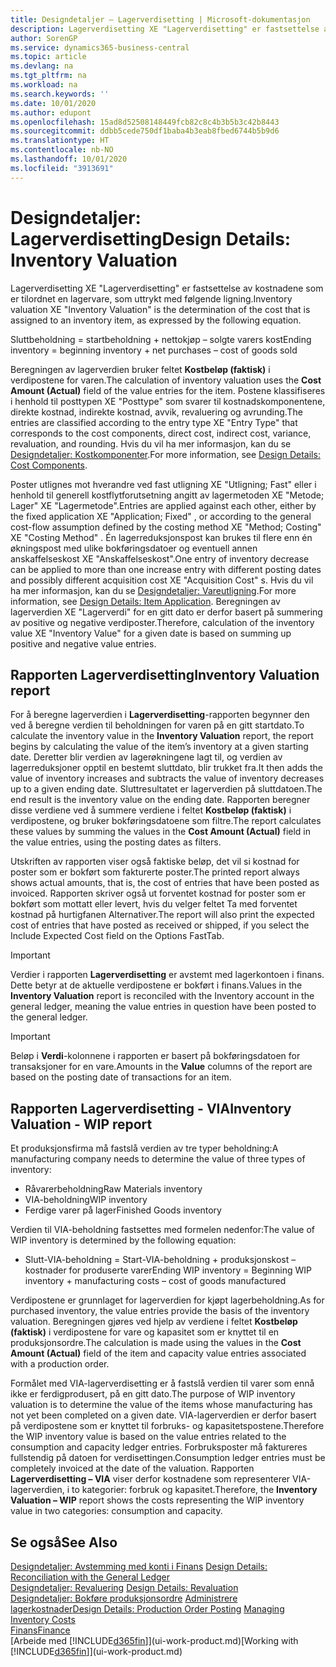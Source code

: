 ```yaml
---
title: Designdetaljer – Lagerverdisetting | Microsoft-dokumentasjon
description: Lagerverdisetting XE "Lagerverdisetting" er fastsettelse av kostnadene som er tilordnet en lagervare, som uttrykt med følgende ligning.
author: SorenGP
ms.service: dynamics365-business-central
ms.topic: article
ms.devlang: na
ms.tgt_pltfrm: na
ms.workload: na
ms.search.keywords: ''
ms.date: 10/01/2020
ms.author: edupont
ms.openlocfilehash: 15ad8d52508148449fcb82c8c4b3b5b3c42b8443
ms.sourcegitcommit: ddbb5cede750df1baba4b3eab8fbed6744b5b9d6
ms.translationtype: HT
ms.contentlocale: nb-NO
ms.lasthandoff: 10/01/2020
ms.locfileid: "3913691"
---
```

# <a name="design-details-inventory-valuation"></a><span data-ttu-id="361c7-103">Designdetaljer: Lagerverdisetting</span><span class="sxs-lookup"><span data-stu-id="361c7-103">Design Details: Inventory Valuation</span></span>
<span data-ttu-id="361c7-104">Lagerverdisetting XE "Lagerverdisetting" er fastsettelse av kostnadene som er tilordnet en lagervare, som uttrykt med følgende ligning.</span><span class="sxs-lookup"><span data-stu-id="361c7-104">Inventory valuation XE "Inventory Valuation"  is the determination of the cost that is assigned to an inventory item, as expressed by the following equation.</span></span>  

<span data-ttu-id="361c7-105">Sluttbeholdning = startbeholdning + nettokjøp – solgte varers kost</span><span class="sxs-lookup"><span data-stu-id="361c7-105">Ending inventory = beginning inventory + net purchases – cost of goods sold</span></span>  

<span data-ttu-id="361c7-106">Beregningen av lagerverdien bruker feltet **Kostbeløp (faktisk)** i verdipostene for varen.</span><span class="sxs-lookup"><span data-stu-id="361c7-106">The calculation of inventory valuation uses the **Cost Amount (Actual)** field of the value entries for the item.</span></span> <span data-ttu-id="361c7-107">Postene klassifiseres i henhold til posttypen XE "Posttype" som svarer til kostnadskomponentene, direkte kostnad, indirekte kostnad, avvik, revaluering og avrunding.</span><span class="sxs-lookup"><span data-stu-id="361c7-107">The entries are classified according to the entry type XE "Entry Type"  that corresponds to the cost components, direct cost, indirect cost, variance, revaluation, and rounding.</span></span> <span data-ttu-id="361c7-108">Hvis du vil ha mer informasjon, kan du se [Designdetaljer: Kostkomponenter](design-details-cost-components.md).</span><span class="sxs-lookup"><span data-stu-id="361c7-108">For more information, see [Design Details: Cost Components](design-details-cost-components.md).</span></span>  

<span data-ttu-id="361c7-109">Poster utlignes mot hverandre ved fast utligning XE "Utligning; Fast" eller i henhold til generell kostflytforutsetning angitt av lagermetoden XE "Metode; Lager" XE "Lagermetode".</span><span class="sxs-lookup"><span data-stu-id="361c7-109">Entries are applied against each other, either by the fixed application XE "Application; Fixed" , or according to the general cost-flow assumption defined by the costing method XE "Method; Costing"  XE "Costing Method" .</span></span> <span data-ttu-id="361c7-110">Én lagerreduksjonspost kan brukes til flere enn én økningspost med ulike bokføringsdatoer og eventuell annen anskaffelseskost XE "Anskaffelseskost".</span><span class="sxs-lookup"><span data-stu-id="361c7-110">One entry of inventory decrease can be applied to more than one increase entry with different posting dates and possibly different acquisition cost XE "Acquisition Cost" s.</span></span> <span data-ttu-id="361c7-111">Hvis du vil ha mer informasjon, kan du se [Designdetaljer: Vareutligning](design-details-item-application.md).</span><span class="sxs-lookup"><span data-stu-id="361c7-111">For more information, see [Design Details: Item Application](design-details-item-application.md).</span></span> <span data-ttu-id="361c7-112">Beregningen av lagerverdien XE "Lagerverdi" for en gitt dato er derfor basert på summering av positive og negative verdiposter.</span><span class="sxs-lookup"><span data-stu-id="361c7-112">Therefore, calculation of the inventory value XE "Inventory Value"  for a given date is based on summing up positive and negative value entries.</span></span>  

## <a name="inventory-valuation-report"></a><span data-ttu-id="361c7-113">Rapporten Lagerverdisetting</span><span class="sxs-lookup"><span data-stu-id="361c7-113">Inventory Valuation report</span></span>  
<span data-ttu-id="361c7-114">For å beregne lagerverdien i **Lagerverdisetting**-rapporten begynner den ved å beregne verdien til beholdningen for varen på en gitt startdato.</span><span class="sxs-lookup"><span data-stu-id="361c7-114">To calculate the inventory value in the **Inventory Valuation** report, the report begins by calculating the value of the item’s inventory at a given starting date.</span></span> <span data-ttu-id="361c7-115">Deretter blir verdien av lagerøkningene lagt til, og verdien av lagerreduksjoner opptil en bestemt sluttdato, blir trukket fra.</span><span class="sxs-lookup"><span data-stu-id="361c7-115">It then adds the value of inventory increases and subtracts the value of inventory decreases up to a given ending date.</span></span> <span data-ttu-id="361c7-116">Sluttresultatet er lagerverdien på sluttdatoen.</span><span class="sxs-lookup"><span data-stu-id="361c7-116">The end result is the inventory value on the ending date.</span></span> <span data-ttu-id="361c7-117">Rapporten beregner disse verdiene ved å summere verdiene i feltet **Kostbeløp (faktisk)** i verdipostene, og bruker bokføringsdatoene som filtre.</span><span class="sxs-lookup"><span data-stu-id="361c7-117">The report calculates these values by summing the values in the **Cost Amount (Actual)** field in the value entries, using the posting dates as filters.</span></span>  

<span data-ttu-id="361c7-118">Utskriften av rapporten viser også faktiske beløp, det vil si kostnad for poster som er bokført som fakturerte poster.</span><span class="sxs-lookup"><span data-stu-id="361c7-118">The printed report always shows actual amounts, that is, the cost of entries that have been posted as invoiced.</span></span> <span data-ttu-id="361c7-119">Rapporten skriver også ut forventet kostnad for poster som er bokført som mottatt eller levert, hvis du velger feltet Ta med forventet kostnad på hurtigfanen Alternativer.</span><span class="sxs-lookup"><span data-stu-id="361c7-119">The report will also print the expected cost of entries that have posted as received or shipped, if you select the Include Expected Cost field on the Options FastTab.</span></span>  

> [!IMPORTANT]  
>  <span data-ttu-id="361c7-120">Verdier i rapporten **Lagerverdisetting** er avstemt med lagerkontoen i finans. Dette betyr at de aktuelle verdipostene er bokført i finans.</span><span class="sxs-lookup"><span data-stu-id="361c7-120">Values in the **Inventory Valuation** report is reconciled with the Inventory account in the general ledger, meaning the value entries in question have been posted to the general ledger.</span></span>  

> [!IMPORTANT]  
>  <span data-ttu-id="361c7-121">Beløp i **Verdi**-kolonnene i rapporten er basert på bokføringsdatoen for transaksjoner for en vare.</span><span class="sxs-lookup"><span data-stu-id="361c7-121">Amounts in the **Value** columns of the report are based on the posting date of transactions for an item.</span></span>  

## <a name="inventory-valuation---wip-report"></a><span data-ttu-id="361c7-122">Rapporten Lagerverdisetting - VIA</span><span class="sxs-lookup"><span data-stu-id="361c7-122">Inventory Valuation - WIP report</span></span>  
<span data-ttu-id="361c7-123">Et produksjonsfirma må fastslå verdien av tre typer beholdning:</span><span class="sxs-lookup"><span data-stu-id="361c7-123">A manufacturing company needs to determine the value of three types of inventory:</span></span>  

* <span data-ttu-id="361c7-124">Råvarerbeholdning</span><span class="sxs-lookup"><span data-stu-id="361c7-124">Raw Materials inventory</span></span>  
* <span data-ttu-id="361c7-125">VIA-beholdning</span><span class="sxs-lookup"><span data-stu-id="361c7-125">WIP inventory</span></span>  
* <span data-ttu-id="361c7-126">Ferdige varer på lager</span><span class="sxs-lookup"><span data-stu-id="361c7-126">Finished Goods inventory</span></span>  

<span data-ttu-id="361c7-127">Verdien til VIA-beholdning fastsettes med formelen nedenfor:</span><span class="sxs-lookup"><span data-stu-id="361c7-127">The value of WIP inventory is determined by the following equation:</span></span>  

* <span data-ttu-id="361c7-128">Slutt-VIA-beholdning = Start-VIA-beholdning + produksjonskost – kostnader for produserte varer</span><span class="sxs-lookup"><span data-stu-id="361c7-128">Ending WIP inventory = Beginning WIP inventory + manufacturing costs – cost of goods manufactured</span></span>  

<span data-ttu-id="361c7-129">Verdipostene er grunnlaget for lagerverdien for kjøpt lagerbeholdning.</span><span class="sxs-lookup"><span data-stu-id="361c7-129">As for purchased inventory, the value entries provide the basis of the inventory valuation.</span></span> <span data-ttu-id="361c7-130">Beregningen gjøres ved hjelp av verdiene i feltet **Kostbeløp (faktisk)** i verdipostene for vare og kapasitet som er knyttet til en produksjonsordre.</span><span class="sxs-lookup"><span data-stu-id="361c7-130">The calculation is made using the values in the **Cost Amount (Actual)** field of the item and capacity value entries associated with a production order.</span></span>  

<span data-ttu-id="361c7-131">Formålet med VIA-lagerverdisetting er å fastslå verdien til varer som ennå ikke er ferdigprodusert, på en gitt dato.</span><span class="sxs-lookup"><span data-stu-id="361c7-131">The purpose of WIP inventory valuation is to determine the value of the items whose manufacturing has not yet been completed on a given date.</span></span> <span data-ttu-id="361c7-132">VIA-lagerverdien er derfor basert på verdipostene som er knyttet til forbruks- og kapasitetspostene.</span><span class="sxs-lookup"><span data-stu-id="361c7-132">Therefore the WIP inventory value is based on the value entries related to the consumption and capacity ledger entries.</span></span> <span data-ttu-id="361c7-133">Forbruksposter må faktureres fullstendig på datoen for verdisettingen.</span><span class="sxs-lookup"><span data-stu-id="361c7-133">Consumption ledger entries must be completely invoiced at the date of the valuation.</span></span> <span data-ttu-id="361c7-134">Rapporten **Lagerverdisetting – VIA** viser derfor kostnadene som representerer VIA-lagerverdien, i to kategorier: forbruk og kapasitet.</span><span class="sxs-lookup"><span data-stu-id="361c7-134">Therefore, the **Inventory Valuation – WIP** report shows the costs representing the WIP inventory value in two categories: consumption and capacity.</span></span>  

## <a name="see-also"></a><span data-ttu-id="361c7-135">Se også</span><span class="sxs-lookup"><span data-stu-id="361c7-135">See Also</span></span>  
<span data-ttu-id="361c7-136">[Designdetaljer: Avstemming med konti i Finans](design-details-reconciliation-with-the-general-ledger.md) </span><span class="sxs-lookup"><span data-stu-id="361c7-136">[Design Details: Reconciliation with the General Ledger](design-details-reconciliation-with-the-general-ledger.md) </span></span>  
<span data-ttu-id="361c7-137">[Designdetaljer: Revaluering](design-details-revaluation.md) </span><span class="sxs-lookup"><span data-stu-id="361c7-137">[Design Details: Revaluation](design-details-revaluation.md) </span></span>  
<span data-ttu-id="361c7-138">[Designdetaljer: Bokføre produksjonsordre](design-details-production-order-posting.md)
[Administrere lagerkostnader](finance-manage-inventory-costs.md)</span><span class="sxs-lookup"><span data-stu-id="361c7-138">[Design Details: Production Order Posting](design-details-production-order-posting.md)
[Managing Inventory Costs](finance-manage-inventory-costs.md)</span></span>  
[<span data-ttu-id="361c7-139">Finans</span><span class="sxs-lookup"><span data-stu-id="361c7-139">Finance</span></span>](finance.md)  
<span data-ttu-id="361c7-140">[Arbeide med [!INCLUDE[d365fin](includes/d365fin_md.md)]](ui-work-product.md)</span><span class="sxs-lookup"><span data-stu-id="361c7-140">[Working with [!INCLUDE[d365fin](includes/d365fin_md.md)]](ui-work-product.md)</span></span>
